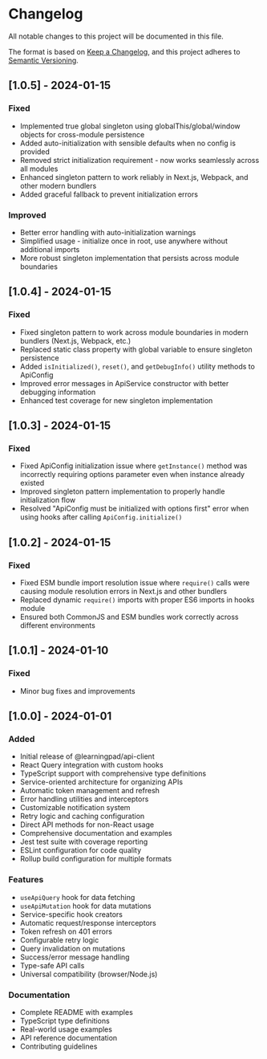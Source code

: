 # Changelog

All notable changes to this project will be documented in this file.

The format is based on [Keep a Changelog](https://keepachangelog.com/en/1.0.0/),
and this project adheres to [Semantic Versioning](https://semver.org/spec/v2.0.0.html).

## [1.0.5] - 2024-01-15

### Fixed

- Implemented true global singleton using globalThis/global/window objects for cross-module persistence
- Added auto-initialization with sensible defaults when no config is provided
- Removed strict initialization requirement - now works seamlessly across all modules
- Enhanced singleton pattern to work reliably in Next.js, Webpack, and other modern bundlers
- Added graceful fallback to prevent initialization errors

### Improved

- Better error handling with auto-initialization warnings
- Simplified usage - initialize once in root, use anywhere without additional imports
- More robust singleton implementation that persists across module boundaries

## [1.0.4] - 2024-01-15

### Fixed

- Fixed singleton pattern to work across module boundaries in modern bundlers (Next.js, Webpack, etc.)
- Replaced static class property with global variable to ensure singleton persistence
- Added `isInitialized()`, `reset()`, and `getDebugInfo()` utility methods to ApiConfig
- Improved error messages in ApiService constructor with better debugging information
- Enhanced test coverage for new singleton implementation

## [1.0.3] - 2024-01-15

### Fixed

- Fixed ApiConfig initialization issue where `getInstance()` method was incorrectly requiring options parameter even when instance already existed
- Improved singleton pattern implementation to properly handle initialization flow
- Resolved "ApiConfig must be initialized with options first" error when using hooks after calling `ApiConfig.initialize()`

## [1.0.2] - 2024-01-15

### Fixed

- Fixed ESM bundle import resolution issue where `require()` calls were causing module resolution errors in Next.js and other bundlers
- Replaced dynamic `require()` imports with proper ES6 imports in hooks module
- Ensured both CommonJS and ESM bundles work correctly across different environments

## [1.0.1] - 2024-01-10

### Fixed

- Minor bug fixes and improvements

## [1.0.0] - 2024-01-01

### Added

- Initial release of @learningpad/api-client
- React Query integration with custom hooks
- TypeScript support with comprehensive type definitions
- Service-oriented architecture for organizing APIs
- Automatic token management and refresh
- Error handling utilities and interceptors
- Customizable notification system
- Retry logic and caching configuration
- Direct API methods for non-React usage
- Comprehensive documentation and examples
- Jest test suite with coverage reporting
- ESLint configuration for code quality
- Rollup build configuration for multiple formats

### Features

- `useApiQuery` hook for data fetching
- `useApiMutation` hook for data mutations
- Service-specific hook creators
- Automatic request/response interceptors
- Token refresh on 401 errors
- Configurable retry logic
- Query invalidation on mutations
- Success/error message handling
- Type-safe API calls
- Universal compatibility (browser/Node.js)

### Documentation

- Complete README with examples
- TypeScript type definitions
- Real-world usage examples
- API reference documentation
- Contributing guidelines
